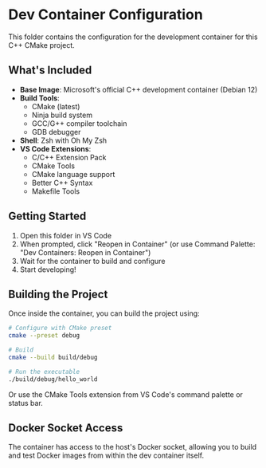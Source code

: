 # Dev Container Configuration

This folder contains the configuration for the development container for this C++ CMake project.

## What's Included

- **Base Image**: Microsoft's official C++ development container (Debian 12)
- **Build Tools**:
  - CMake (latest)
  - Ninja build system
  - GCC/G++ compiler toolchain
  - GDB debugger
- **Shell**: Zsh with Oh My Zsh
- **VS Code Extensions**:
  - C/C++ Extension Pack
  - CMake Tools
  - CMake language support
  - Better C++ Syntax
  - Makefile Tools

## Getting Started

1. Open this folder in VS Code
2. When prompted, click "Reopen in Container" (or use Command Palette: "Dev Containers: Reopen in Container")
3. Wait for the container to build and configure
4. Start developing!

## Building the Project

Once inside the container, you can build the project using:

```bash
# Configure with CMake preset
cmake --preset debug

# Build
cmake --build build/debug

# Run the executable
./build/debug/hello_world
```

Or use the CMake Tools extension from VS Code's command palette or status bar.

## Docker Socket Access

The container has access to the host's Docker socket, allowing you to build and test Docker images from within the dev container itself.
